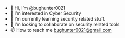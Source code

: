 - 👋 Hi, I’m @bughunter0021
- 👀 I’m interested in Cyber Security
- 🌱 I’m currently learning security related stuff.
- 💞️ I’m looking to collaborate on security related tools
- 📫 How to reach me bughunter0021@gmail.com

<!---
bughunter0021/bughunter0021 is a ✨ special ✨ repository because its `README.md` (this file) appears on your GitHub profile.
You can click the Preview link to take a look at your changes.
--->

